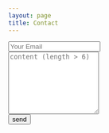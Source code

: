 ```yaml
---
layout: page
title: Contact
---
```


<form id="form" action="https://getsimpleform.com/messages?form_api_token=cb6647cf30878ba7ded34b2340bf2963" method="post">
  <div class="list-cell">
    <input type='text' autocomplete="off" id='email' name='email' placeholder='Your Email' onkeydown="if(event.keyCode==13)return false;" />
  </div>
  <div class="list-cell">
    <textarea name="message" id="message" rows='8' placeholder='content (length > 6)'></textarea>
  </div>
  <div class="btn-row list-cell">
    <button id="submitBtn" type="button">send</button> 
  </div>
</form>
<script>
    window.onload=function(){
        var Email =document.getElementById("email");
        var Message =document.getElementById("message");
        var Form =document.getElementById("form");
        var emailText =Email.value.trim();
        var messageText =Message.value.trim();
        var Reg =/^[a-zA-Z0-9_.-]+@[a-zA-Z0-9-]+(\.[a-zA-Z0-9-]+)*\.[a-zA-Z0-9]{2,6}$/;
        document.getElementById("submitBtn").onclick=function(){
            if(Reg.test(emailText) && messageText.length > 6){
                document.getElementById("form").submit();
            }else{
                alert("请您老把信息填完整,填正确😊");
            }
        }
    }
</script>
